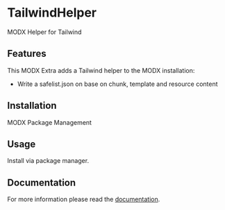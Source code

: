 # TailwindHelper

MODX Helper for Tailwind

## Features

This MODX Extra adds a Tailwind helper to the MODX installation:
- Write a safelist.json on base on chunk, template and resource content

## Installation

MODX Package Management

## Usage

Install via package manager.

## Documentation

For more information please read the [documentation](https://jako.github.io/TailwindHelper/).
